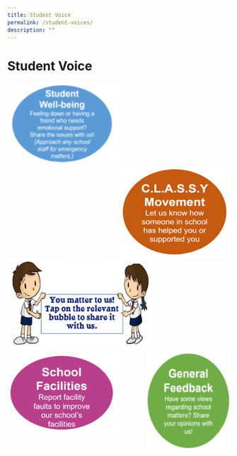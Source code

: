 ```yaml
---
title: Student Voice
permalink: /student-voices/
description: ""
---
```

Student Voice
=============

<p><a href="https://forms.office.com/pages/responsepage.aspx?id=hnxLG73YSEGBuO4nD50nQTh4qyIhVEZLuZmykuE9-zBUQ1RYWUI3MDhGVEY1N0FSWUhNMUNMQ1EwNC4u">
<img src="/images/Students/Student%20Wellbeing.png" style="width:250px;height:190px;margin-right:15px;" align = "left">
</a></p>

<p><a href="https://forms.office.com/pages/responsepage.aspx?id=hnxLG73YSEGBuO4nD50nQTh4qyIhVEZLuZmykuE9-zBUOUNaS0tPTDJUSzY1TkZSTVBZMFFIOEpKTy4u">
<img src="/images/Students/Classy%20Movement.png" style="width:250px;height:210px;margin-left:15px;" align = "right">
</a></p>


	
<img src="/images/Students/Student%20Voices%20Banner.png"  
     style="width:65%" align = "center">

	
<p><a href="https://forms.office.com/pages/responsepage.aspx?id=hnxLG73YSEGBuO4nD50nQWnm6Bo8iIpFg2QjOlERFxVUQTBIWUU1NVJUWERZNTVENlFRSVk5MTRURy4u">
<img src="/images/Students/School%20Facilities.png" style="width:250px;height:190px;margin-right:15px;" align = "left">
</a></p>

<p><a href="https://forms.office.com/pages/responsepage.aspx?id=hnxLG73YSEGBuO4nD50nQTh4qyIhVEZLuZmykuE9-zBUQ0JaWkNaNzlXWVZJQUROWlY3Rkw2OURaNC4u">
<img src="/images/Students/General%20Feedback.png" style="width:190px;height:220px;margin-left:15px;" align = "right">
</a></p>
